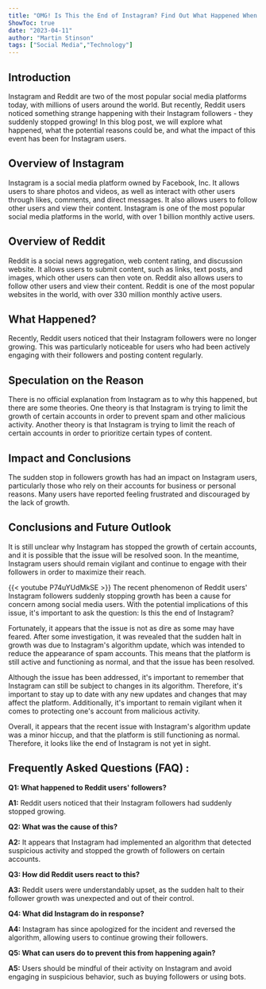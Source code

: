 ```yaml
---
title: "OMG! Is This the End of Instagram? Find Out What Happened When Reddit Users' Followers Suddenly Stopped Growing!"
ShowToc: true 
date: "2023-04-11"
author: "Martin Stinson" 
tags: ["Social Media","Technology"]
---
```

## Introduction

Instagram and Reddit are two of the most popular social media platforms today, with millions of users around the world. But recently, Reddit users noticed something strange happening with their Instagram followers - they suddenly stopped growing! In this blog post, we will explore what happened, what the potential reasons could be, and what the impact of this event has been for Instagram users.

## Overview of Instagram

Instagram is a social media platform owned by Facebook, Inc. It allows users to share photos and videos, as well as interact with other users through likes, comments, and direct messages. It also allows users to follow other users and view their content. Instagram is one of the most popular social media platforms in the world, with over 1 billion monthly active users.

## Overview of Reddit

Reddit is a social news aggregation, web content rating, and discussion website. It allows users to submit content, such as links, text posts, and images, which other users can then vote on. Reddit also allows users to follow other users and view their content. Reddit is one of the most popular websites in the world, with over 330 million monthly active users.

## What Happened?

Recently, Reddit users noticed that their Instagram followers were no longer growing. This was particularly noticeable for users who had been actively engaging with their followers and posting content regularly. 

## Speculation on the Reason

There is no official explanation from Instagram as to why this happened, but there are some theories. One theory is that Instagram is trying to limit the growth of certain accounts in order to prevent spam and other malicious activity. Another theory is that Instagram is trying to limit the reach of certain accounts in order to prioritize certain types of content.

## Impact and Conclusions

The sudden stop in followers growth has had an impact on Instagram users, particularly those who rely on their accounts for business or personal reasons. Many users have reported feeling frustrated and discouraged by the lack of growth.

## Conclusions and Future Outlook

It is still unclear why Instagram has stopped the growth of certain accounts, and it is possible that the issue will be resolved soon. In the meantime, Instagram users should remain vigilant and continue to engage with their followers in order to maximize their reach.

{{< youtube P74uYUdMkSE >}} 
The recent phenomenon of Reddit users' Instagram followers suddenly stopping growth has been a cause for concern among social media users. With the potential implications of this issue, it's important to ask the question: Is this the end of Instagram?

Fortunately, it appears that the issue is not as dire as some may have feared. After some investigation, it was revealed that the sudden halt in growth was due to Instagram's algorithm update, which was intended to reduce the appearance of spam accounts. This means that the platform is still active and functioning as normal, and that the issue has been resolved.

Although the issue has been addressed, it's important to remember that Instagram can still be subject to changes in its algorithm. Therefore, it's important to stay up to date with any new updates and changes that may affect the platform. Additionally, it's important to remain vigilant when it comes to protecting one's account from malicious activity.

Overall, it appears that the recent issue with Instagram's algorithm update was a minor hiccup, and that the platform is still functioning as normal. Therefore, it looks like the end of Instagram is not yet in sight.

## Frequently Asked Questions (FAQ) :
**Q1: What happened to Reddit users' followers?**

**A1:** Reddit users noticed that their Instagram followers had suddenly stopped growing.

**Q2: What was the cause of this?**

**A2:** It appears that Instagram had implemented an algorithm that detected suspicious activity and stopped the growth of followers on certain accounts.

**Q3: How did Reddit users react to this?**

**A3:** Reddit users were understandably upset, as the sudden halt to their follower growth was unexpected and out of their control.

**Q4: What did Instagram do in response?**

**A4:** Instagram has since apologized for the incident and reversed the algorithm, allowing users to continue growing their followers.

**Q5: What can users do to prevent this from happening again?**

**A5:** Users should be mindful of their activity on Instagram and avoid engaging in suspicious behavior, such as buying followers or using bots.


